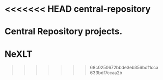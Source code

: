 <<<<<<< HEAD
central-repository
==================

Central Repository projects.
=======
NeXLT
=====
>>>>>>> 68c0250672bbde3eb356bdf1cca633bdf7ccaa2b
